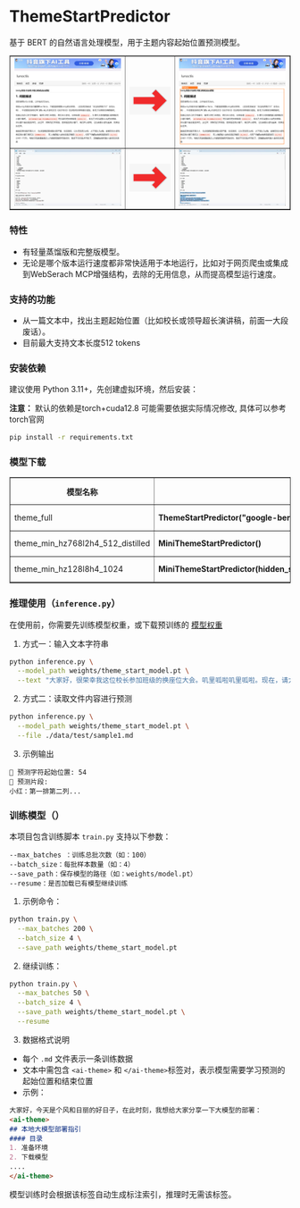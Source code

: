 # ThemeStartPredictor
基于 BERT 的自然语言处理模型，用于主题内容起始位置预测模型。

<table border="1">
  <tr>
    <td><img src="demo.png" width="256px"></td>
    <td><img src="right.png" width="100px"></td>
    <td><img src="demo_dst.png" width="256px"></td>
  </tr>
  <tr>
    <td><img src="src.jpg" width="256px"></td>
    <td><img src="right.png" width="100px"></td>
    <td><img src="dst.jpg" width="256px"></td>
  </tr>
</table>

### 特性

- 有轻量蒸馏版和完整版模型。
- 无论是哪个版本运行速度都非常快适用于本地运行，比如对于网页爬虫或集成到WebSerach MCP增强结构，去除的无用信息，从而提高模型运行速度。

### 支持的功能

- 从一篇文本中，找出主题起始位置（比如校长或领导超长演讲稿，前面一大段废话）。
- 目前最大支持文本长度512 tokens

### 安装依赖

建议使用 Python 3.11+，先创建虚拟环境，然后安装：

**注意：** 默认的依赖是torch+cuda12.8 可能需要依据实际情况修改, 具体可以参考torch官网

```bash
pip install -r requirements.txt
```

### 模型下载

<table border="1">
  <tr>
    <th>模型名称</th><th>引用代码</th><th>下载</th>
  </tr>
  <tr>
    <td>theme_full</td>
    <td><b>ThemeStartPredictor("google-bert/bert-base-chinese",hidden_size=768)</b></td>
    <td><a href="https://pan.baidu.com/s/1WlwssGR7_Wmzt3ub_pdRcw?pwd=vqjr">下载</a></td>
  </tr>
  <tr>
    <td>theme_min_hz768l2h4_512_distilled</td>
    <td><b>MiniThemeStartPredictor()</b></td>
    <td><a href="https://pan.baidu.com/s/18a0RnlcXlSWGNoiWSkv1GA?pwd=2jja">下载</a></td>
  </tr>
  <tr>
    <td>theme_min_hz128l8h4_1024</td>
    <td><b>MiniThemeStartPredictor(hidden_size=128,num_layers=8,num_heads=4,max_len=1024)</b></td>
    <td><a href="https://pan.baidu.com/s/1aZLafMryLWYpPP8_x2o7ag?pwd=6emv">下载</a></td>
  </tr>
</table>

### 推理使用（`inference.py`）

在使用前，你需要先训练模型权重，或下载预训练的 [模型权重](https://pan.baidu.com/s/13H9UkYQhS7r7kKhP0YB0uA?pwd=6atc)

1. 方式一：输入文本字符串

```bash
python inference.py \
  --model_path weights/theme_start_model.pt \
  --text "大家好，很荣幸我这位校长参加班级的换座位大会。叽里呱啦叽里呱啦。现在，请大家按照指示换位置: 小红：第一排第二列"
```

2. 方式二：读取文件内容进行预测

```bash
python inference.py \
  --model_path weights/theme_start_model.pt \
  --file ./data/test/sample1.md
```

3. 示例输出

```
📍 预测字符起始位置: 54
📎 预测片段:
小红：第一排第二列...
```

### 训练模型（）

本项目包含训练脚本 `train.py` 支持以下参数：

```
--max_batches ：训练总批次数（如：100）
--batch_size：每批样本数量（如：4）
--save_path：保存模型的路径（如：weights/model.pt）
--resume：是否加载已有模型继续训练
```

1. 示例命令：

```bash
python train.py \
  --max_batches 200 \
  --batch_size 4 \
  --save_path weights/theme_start_model.pt
```

2. 继续训练：

```bash
python train.py \
  --max_batches 50 \
  --batch_size 4 \
  --save_path weights/theme_start_model.pt \
  --resume
```

3. 数据格式说明

* 每个 `.md` 文件表示一条训练数据
* 文本中需包含 `<ai-theme>` 和  `</ai-theme>`标签对，表示模型需要学习预测的起始位置和结束位置
* 示例：

```markdown
大家好，今天是个风和日丽的好日子，在此时刻，我想给大家分享一下大模型的部署：
<ai-theme>
## 本地大模型部署指引
#### 目录
1. 准备环境
2. 下载模型
....
</ai-theme>
```

模型训练时会根据该标签自动生成标注索引，推理时无需该标签。
